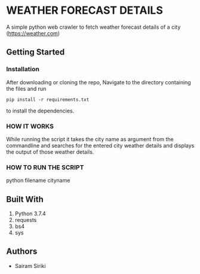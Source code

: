 # WEATHER FORECAST DETAILS

A simple python web crawler to fetch weather forecast details of a city (https://weather.com)

## Getting Started

### Installation

After downloading or cloning the repo, Navigate to the directory containing the files and run 

```pip install -r requirements.txt```

to install the dependencies.

### HOW IT WORKS

While running the script it takes the city name as argument from the commandline and searches for the entered city weather details and displays the output of those weather details.

### HOW TO RUN THE SCRIPT

python filename cityname

## Built With

1. Python 3.7.4
2. requests
3. bs4
4. sys

## Authors

+ Sairam Siriki

